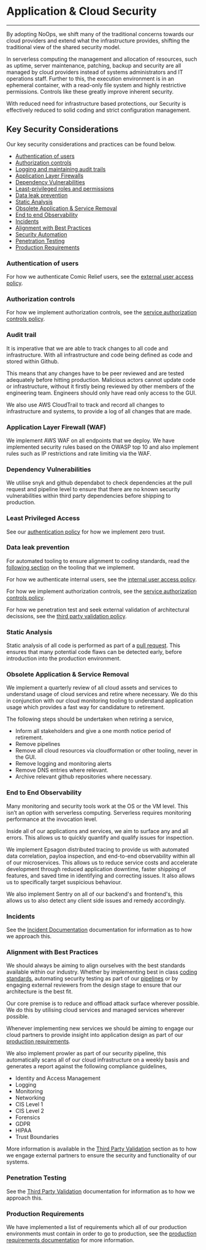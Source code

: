 # Application & Cloud Security
***

By adopting NoOps, we shift many of the traditional concerns towards our cloud providers and extend what the 
infrastructure provides, shifting the traditional view of the shared security model.

In serverless computing the management and allocation of resources, such as uptime, server maintenance, patching, backup
and security are all managed by cloud providers instead of systems administrators and IT operations staff. Further to 
this, the execution environment is in an ephemeral container, with a read-only file system and highly restrictive 
permissions. Controls like these greatly improve inherent security.

With reduced need for infrastructure based protections, our Security is effectively reduced to solid coding and strict 
configuration management.

## Key Security Considerations
Our key security considerations and practices can be found below.

- [Authentication of users](#authentication-of-users)
- [Authorization controls](#authorization-controls)
- [Logging and maintaining audit trails](#audit-trail)
- [Application Layer Firewalls](#application-layer-firewall-waf)
- [Dependency Vulnerabilities](#dependency-vulnerabilities)
- [Least-privileged roles and permissions](#least-privileged-access)
- [Data leak prevention](#data-leak-prevention)
- [Static Analysis](#static-analysis)
- [Obsolete Application & Service Removal](#obsolete-application--service-removal)
- [End to end Observability](#end-to-end-observability)
- [Incidents](#incidents)
- [Alignment with Best Practices](#alignment-with-best-practices)
- [Security Automation](#security-automation)
- [Penetration Testing](#penetration-testing)
- [Production Requirements](#production-requirements)

### Authentication of users

For how we authenticate Comic Relief users, see the 
[external user access policy](authorization-policy.md#external-user-access-policy).

### Authorization controls

For how we implement authorization controls, see the 
[service authorization controls policy](authorization-policy.md#service-authorization-controls).

### Audit trail

It is imperative that we are able to track changes to all code and infrastructure. With all infrastructure and code 
being defined as code and stored within Github. 

This means that any changes have to be peer reviewed and are tested adequately before hitting production. Malicious 
actors cannot update code or infrastructure, without it firstly being reviewed by other members of the engineering team. 
Engineers should only have read only access to the GUI.

We also use AWS CloudTrail to track and record all changes to infrastructure and systems, to provide a log of all changes
that are made.

### Application Layer Firewall (WAF)

We implement AWS WAF on all endpoints that we deploy. We have implemented security rules based on the OWASP 
top 10 and also implement rules such as IP restrictions and rate limiting via the WAF.

### Dependency Vulnerabilities

We utilise snyk and github dependabot to check dependencies at the pull request and pipeline level to ensure that there
are no known security vulnerabilities within third party dependencies before shipping to production. 

### Least Privileged Access

See our [authentication policy](authorization-policy.md) for how we implement zero trust.

### Data leak prevention

For automated tooling to ensure alignment to coding standards, read the 
[following section](tooling.md#coding-standards) on the tooling that we implement.

For how we authenticate internal users, see the 
[internal user access policy](authorization-policy.md#internal-user-access-policy).

For how we implement authorization controls, see the 
[service authorization controls policy](authorization-policy.md#service-authorization-controls).

For how we penetration test and seek external validation of architectural decissions, see the
[third party validation policy](third-party-validation.md).

### Static Analysis

Static analysis of all code is performed as part of a [pull request](pull-requests.md). This ensures
that many potential code flaws can be detected early, before introduction into the production environment.

### Obsolete Application & Service Removal

We implement a quarterly review of all cloud assets and services to understand usage of cloud services and retire where
necessary. We do this in conjunction with our cloud monitoring tooling to understand application usage which provides a
fast way for candidature to retirement.

The following steps should be undertaken when retiring a service,

- Inform all stakeholders and give a one month notice period of retirement.
- Remove pipelines
- Remove all cloud resources via cloudformation or other tooling, never in the GUI.
- Remove logging and monitoring alerts
- Remove DNS entries where relevant.
- Archive relevant github repositories where necessary. 

### End to End Observability

Many monitoring and security tools work at the OS or the VM level. This isn’t an option with serverless computing. 
Serverless requires monitoring performance at the invocation level.

Inside all of our applications and services, we aim to surface any and all errors. This allows us to quickly quantify
and qualify issues for inspection.

We implement Epsagon distributed tracing to provide us with automated data correlation, payloa inspection, and 
end-to-end observability within all of our microservices. This allows us to reduce service costs and accelerate 
development through reduced application downtime, faster shipping of features, and saved time in identifying and 
correcting issues. It also allows us to specifically target suspicious behaviour.

We also implement Sentry on all of our backend's and frontend's, this allows us to also detect any client side issues and
remedy accordingly.

### Incidents

See the [Incident Documentation](Incidents/overview.md) documentation for information as to how we approach this.

### Alignment with Best Practices

We should always be aiming to align ourselves with the best standards available within our industry. Whether by 
implementing best in class [coding standards](coding-standards.md), automating security testing as
part of our [pipelines](pipelines.md) or by engaging external reviewers from the design stage to
ensure that our architecture is the best fit.

Our core premise is to reduce and offload attack surface wherever possible. We do this by utilising cloud services and
managed services wherever possible.

Whenever implementing new services we should be aiming to engage our cloud partners to provide insight into application 
design as part of our [production requirements](prodreq.md).

We also implement prowler as part of our security pipeline, this automatically scans all of our cloud infrastructure on a 
weekly basis and generates a report against the following compliance guidelines,

- Identity and Access Management
- Logging
- Monitoring
- Networking
- CIS Level 1
- CIS Level 2
- Forensics
- GDPR
- HIPAA
- Trust Boundaries

More information is available in the [Third Party Validation](third-party-validation.md) section as to how we engage
external partners to ensure the security and functionality of our systems.

### Penetration Testing

See the [Third Party Validation](third-party-validation.md) documentation for information as to how we approach this.

### Production Requirements

We have implemented a list of requirements which all of our production environments must contain in order to go to 
production, see the [production requirements documentation](prodreq.md) for more information.

